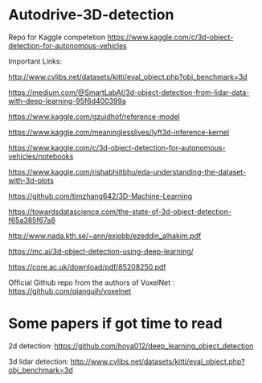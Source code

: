 # Autodrive-3D-detection

Repo for Kaggle competetion https://www.kaggle.com/c/3d-object-detection-for-autonomous-vehicles

Important Links:


http://www.cvlibs.net/datasets/kitti/eval_object.php?obj_benchmark=3d

https://medium.com/@SmartLabAI/3d-object-detection-from-lidar-data-with-deep-learning-95f6d400399a

https://www.kaggle.com/gzuidhof/reference-model

https://www.kaggle.com/meaninglesslives/lyft3d-inference-kernel

https://www.kaggle.com/c/3d-object-detection-for-autonomous-vehicles/notebooks

https://www.kaggle.com/rishabhiitbhu/eda-understanding-the-dataset-with-3d-plots

https://github.com/timzhang642/3D-Machine-Learning 

https://towardsdatascience.com/the-state-of-3d-object-detection-f65a385f67a8

http://www.nada.kth.se/~ann/exjobb/ezeddin_alhakim.pdf

https://mc.ai/3d-object-detection-using-deep-learning/

https://core.ac.uk/download/pdf/85208250.pdf

Official Github repo from the authors of VoxelNet : https://github.com/qianguih/voxelnet


# Some papers if got time to read

2d detection: https://github.com/hoya012/deep_learning_object_detection

3d lidar detection: http://www.cvlibs.net/datasets/kitti/eval_object.php?obj_benchmark=3d
